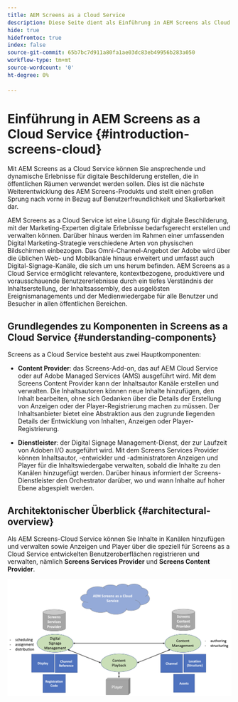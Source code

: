 ```yaml
---
title: AEM Screens as a Cloud Service
description: Diese Seite dient als Einführung in AEM Screens als Cloud Service.
hide: true
hidefromtoc: true
index: false
source-git-commit: 65b7bc7d911a80fa1ae03dc83eb49956b283a050
workflow-type: tm+mt
source-wordcount: '0'
ht-degree: 0%

---
```



# Einführung in AEM Screens as a Cloud Service {#introduction-screens-cloud}

Mit AEM Screens as a Cloud Service können Sie ansprechende und dynamische Erlebnisse für digitale Beschilderung erstellen, die in öffentlichen Räumen verwendet werden sollen. Dies ist die nächste Weiterentwicklung des AEM Screens-Produkts und stellt einen großen Sprung nach vorne in Bezug auf Benutzerfreundlichkeit und Skalierbarkeit dar.

AEM Screens as a Cloud Service ist eine Lösung für digitale Beschilderung, mit der Marketing-Experten digitale Erlebnisse bedarfsgerecht erstellen und verwalten können. Darüber hinaus werden im Rahmen einer umfassenden Digital Marketing-Strategie verschiedene Arten von physischen Bildschirmen einbezogen. Das Omni-Channel-Angebot der Adobe wird über die üblichen Web- und Mobilkanäle hinaus erweitert und umfasst auch Digital-Signage-Kanäle, die sich um uns herum befinden. AEM Screens as a Cloud Service ermöglicht relevantere, kontextbezogene, produktivere und vorausschauende Benutzererlebnisse durch ein tiefes Verständnis der Inhaltserstellung, der Inhaltsassembly, des ausgelösten Ereignismanagements und der Medienwiedergabe für alle Benutzer und Besucher in allen öffentlichen Bereichen.

## Grundlegendes zu Komponenten in Screens as a Cloud Service {#understanding-components}

Screens as a Cloud Service besteht aus zwei Hauptkomponenten:

* **Content Provider**: das Screens-Add-on, das auf AEM Cloud Service oder auf Adobe Managed Services (AMS) ausgeführt wird. Mit dem Screens Content Provider kann der Inhaltsautor Kanäle erstellen und verwalten. Die Inhaltsautoren können neue Inhalte hinzufügen, den Inhalt bearbeiten, ohne sich Gedanken über die Details der Erstellung von Anzeigen oder der Player-Registrierung machen zu müssen. Der Inhaltsanbieter bietet eine Abstraktion aus den zugrunde liegenden Details der Entwicklung von Inhalten, Anzeigen oder Player-Registrierung.

* **Dienstleister**: der Digital Signage Management-Dienst, der zur Laufzeit von Adoben I/O ausgeführt wird. Mit dem Screens Services Provider können Inhaltsautor, -entwickler und -administratoren Anzeigen und Player für die Inhaltswiedergabe verwalten, sobald die Inhalte zu den Kanälen hinzugefügt werden. Darüber hinaus informiert der Screens-Dienstleister den Orchestrator darüber, wo und wann Inhalte auf hoher Ebene abgespielt werden.


## Architektonischer Überblick {#architectural-overview}

Als AEM Screens-Cloud Service können Sie Inhalte in Kanälen hinzufügen und verwalten sowie Anzeigen und Player über die speziell für Screens as a Cloud Service entwickelten Benutzeroberflächen registrieren und verwalten, nämlich **Screens Services Provider** und **Screens Content Provider**.

![image](/help/screens-cloud/assets/architecture-screenscloud.png)

